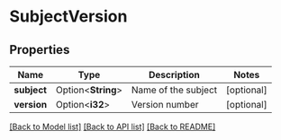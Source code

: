 # SubjectVersion

## Properties

Name | Type | Description | Notes
------------ | ------------- | ------------- | -------------
**subject** | Option<**String**> | Name of the subject | [optional]
**version** | Option<**i32**> | Version number | [optional]

[[Back to Model list]](../README.md#documentation-for-models) [[Back to API list]](../README.md#documentation-for-api-endpoints) [[Back to README]](../README.md)


